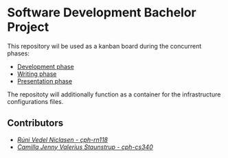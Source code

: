 # Software Development Bachelor Project

This repository wil be used as a kanban board during the concurrent phases:
- [Development phase](https://github.com/Hold-Krykke-BA/Bachelor-Project/projects/1) 
- [Writing phase](https://github.com/Hold-Krykke-BA/Bachelor-Project/projects/2)  
- [Presentation phase](https://github.com/Hold-Krykke-BA/Bachelor-Project/projects/3)

The repositoty will additionally function as a container for the infrastructure configurations files. 

## Contributors
- _[Rúni Vedel Niclasen - cph-rn118](https://github.com/Runi-VN)_
- _[Camilla Jenny Valerius Staunstrup - cph-cs340](https://github.com/Castau)_
